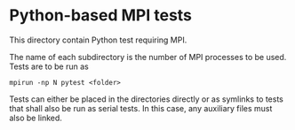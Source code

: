 # Python-based MPI tests

This directory contain Python test requiring MPI. 

The name of each subdirectory is the number of MPI processes to be used.
Tests are to be run as

    mpirun -np N pytest <folder>
  
Tests can either be placed in the directories directly or as symlinks 
to tests that shall also be run as serial tests. In this case, any
auxiliary files must also be linked.
